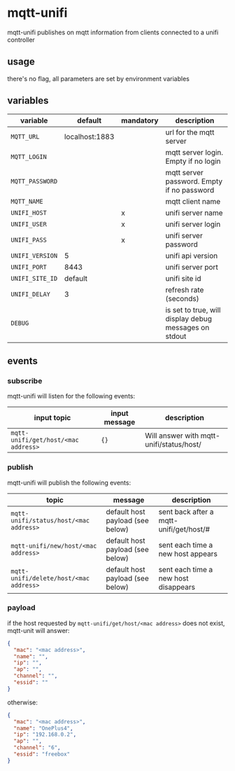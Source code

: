 # mqtt-unifi

mqtt-unifi publishes on mqtt information from clients connected to a unifi controller

## usage

there's no flag, all parameters are set by environment variables

## variables

| variable        | default        | mandatory | description                                           |
| --------------- | -------------- | --------- | ----------------------------------------------------- |
| `MQTT_URL`      | localhost:1883 |           | url for the mqtt server                               |
| `MQTT_LOGIN`    |                |           | mqtt server login. Empty if no login                  |
| `MQTT_PASSWORD` |                |           | mqtt server password. Empty if no password            |
| `MQTT_NAME`     |                |           | mqtt client name                                      |
| `UNIFI_HOST`    |                | x         | unifi server name                                     |
| `UNIFI_USER`    |                | x         | unifi server login                                    |
| `UNIFI_PASS`    |                | x         | unifi server password                                 |
| `UNIFI_VERSION` | 5              |           | unifi api version                                     |
| `UNIFI_PORT`    | 8443           |           | unifi server port                                     |
| `UNIFI_SITE_ID` | default        |           | unifi site id                                         |
| `UNIFI_DELAY`   | 3              |           | refresh rate (seconds)                                |
| `DEBUG`         |                |           | is set to true, will display debug messages on stdout |

## events

### subscribe

mqtt-unifi will listen for the following events:

| input topic                         | input message | description                                           |
| ----------------------------------- | ------------- | ----------------------------------------------------- |
| `mqtt-unifi/get/host/<mac address>` | `{}`          | Will answer with mqtt-unifi/status/host/<mac address> |

### publish

mqtt-unifi will publish the following events:

| topic                                  | message                          | description                             |
| -------------------------------------- | -------------------------------- | --------------------------------------- |
| `mqtt-unifi/status/host/<mac address>` | default host payload (see below) | sent back after a mqtt-unifi/get/host/# |
| `mqtt-unifi/new/host/<mac address>`    | default host payload (see below) | sent each time a new host appears       |
| `mqtt-unifi/delete/host/<mac address>` | default host payload (see below) | sent each time a new host disappears    |

### payload

if the host requested by `mqtt-unifi/get/host/<mac address>` does not exist, mqtt-unit will answer:

```json
{
  "mac": "<mac address>",
  "name": "",
  "ip": "",
  "ap": "",
  "channel": "",
  "essid": ""
}
```

otherwise:

```json
{
  "mac": "<mac address>",
  "name": "OnePlus4",
  "ip": "192.168.0.2",
  "ap": "",
  "channel": "6",
  "essid": "freebox"
}
```
